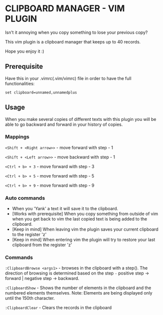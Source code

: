 # CLIPBOARD MANAGER - VIM PLUGIN

Isn't it annoying when you copy something to lose your previous copy?

This vim plugin is a clipboard manager that keeps up to 40 records.

Hope you enjoy it :)

## Prerequisite
Have this in your .vimrc(.vim/vimrc) file in order to have the full functionalities:

``set clipboard=unnamed,unnamedplus``

## Usage

When you make several copies of different texts with this plugin you will be able to go backward and forward in your history of copies.

### Mappings

`<Shift + <Right arrow>>` - move forward with step - 1

`<Shift + <Left arrow>>` - move backward with step - 1

`<Ctrl + b> + 3` - move forward with step - 3

`<Ctrl + b> + 5` - move forward with step - 5

`<Ctrl + b> + 9` - move forward with step - 9

### Auto commands

- When you 'Yank' a text it will save it to the clipboard.
- [Works with prerequisite] When you copy something from outside of vim when you get back to vim the last copied text is being added to the clipboard.
- [Keep in mind] When leaving vim the plugin saves your current clipboard to the register 'z'
- [Keep in mind] When entering vim the plugin will try to restore your last clipboard from the register 'z'

### Commands

`:ClipboardBrowse <args1>` - browses in the clipboard with a step(<args1>). The direction of browsing is determined based on the step `-` positive step &rarr; forward | negative step &rarr; backward.

`:ClipboardShow` - Shows the number of elements in the clipboard and the numbered elements themselves. Note: Elements are being displayed only until the 150th character.

`:ClipboardClear` - Clears the records in the clipboard
